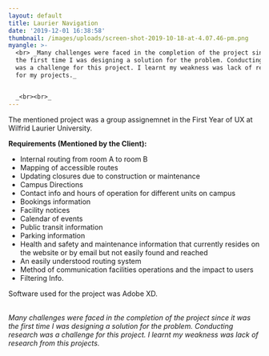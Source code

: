 ```yaml
---
layout: default
title: Laurier Navigation
date: '2019-12-01 16:38:58'
thumbnail: /images/uploads/screen-shot-2019-10-18-at-4.07.46-pm.png
myangle: >-
  <br> _Many challenges were faced in the completion of the project since it was
  the first time I was designing a solution for the problem. Conducting research
  was a challenge for this project. I learnt my weakness was lack of research
  for my projects._


  _<br><br>_
---
```

The mentioned project was a group assignemnet in the First Year of UX at Wilfrid Laurier University. 

**Requirements (Mentioned by the Client):** 

* Internal routing from room A to room B
* Mapping of accessible routes
* Updating closures due to construction or maintenance
* Campus Directions
* Contact info and hours of operation for different units on campus 
* Bookings information 
* Facility notices
* Calendar of events 
* Public transit information 
* Parking information 
* Health and safety and maintenance information that currently resides on the website or by email but not easily found and reached
* An easily understood routing system 
* Method of communication facilities operations and the impact to users 
* Filtering Info.

Software used for the project was Adobe XD.

<br> _Many challenges were faced in the completion of the project since it was the first time I was designing a solution for the problem. Conducting research was a challenge for this project. I learnt my weakness was lack of research from this projects._

_<br><br>_

